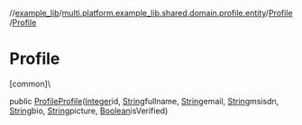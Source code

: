 //[example_lib](../../../index.md)/[multi.platform.example_lib.shared.domain.profile.entity](../index.md)/[Profile](index.md)/[Profile](-profile.md)

# Profile

[common]\

public [Profile](index.md)[Profile](-profile.md)([Integer](https://developer.android.com/reference/kotlin/java/lang/Integer.html)id, [String](https://developer.android.com/reference/kotlin/java/lang/String.html)fullname, [String](https://developer.android.com/reference/kotlin/java/lang/String.html)email, [String](https://developer.android.com/reference/kotlin/java/lang/String.html)msisdn, [String](https://developer.android.com/reference/kotlin/java/lang/String.html)bio, [String](https://developer.android.com/reference/kotlin/java/lang/String.html)picture, [Boolean](https://developer.android.com/reference/kotlin/java/lang/Boolean.html)isVerified)
